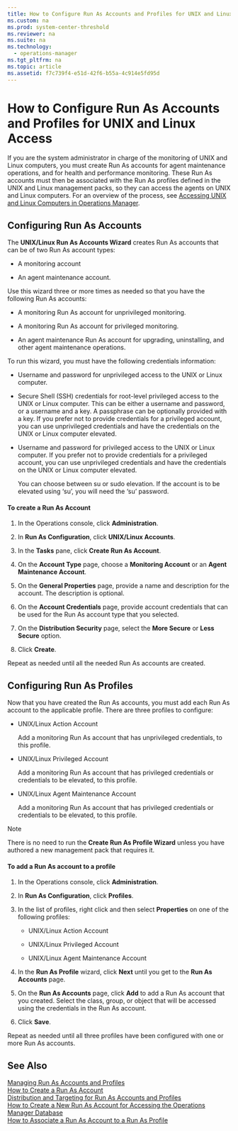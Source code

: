 ```yaml
---
title: How to Configure Run As Accounts and Profiles for UNIX and Linux Access
ms.custom: na
ms.prod: system-center-threshold
ms.reviewer: na
ms.suite: na
ms.technology: 
  - operations-manager
ms.tgt_pltfrm: na
ms.topic: article
ms.assetid: f7c739f4-e51d-42f6-b55a-4c914e5fd95d
---
```

# How to Configure Run As Accounts and Profiles for UNIX and Linux Access
If you are the system administrator in charge of the monitoring of UNIX and Linux computers, you must create Run As accounts for agent maintenance operations, and for health and performance monitoring. These Run As accounts must then be associated with the Run As profiles defined in the UNIX and Linux management packs, so they can access the agents on UNIX and Linux computers. For an overview of the process, see [Accessing UNIX and Linux Computers in Operations Manager](../../om/manage/Accessing-UNIX-and-Linux-Computers-in-Operations-Manager.md).  
  
## Configuring Run As Accounts  
The **UNIX\/Linux Run As Accounts Wizard** creates Run As accounts that can be of two Run As account types:  
  
-   A monitoring account  
  
-   An agent maintenance account.  
  
Use this wizard three or more times as needed so that you have the following Run As accounts:  
  
-   A monitoring Run As account for unprivileged monitoring.  
  
-   A monitoring Run As account for privileged monitoring.  
  
-   An agent maintenance Run As account for upgrading, uninstalling, and other agent maintenance operations.  
  
To run this wizard, you must have the following credentials information:  
  
-   Username and password for unprivileged access to the UNIX or Linux computer.  
  
-   Secure Shell \(SSH\) credentials for root\-level privileged access to the UNIX or Linux computer. This can be either a username and password, or a username and a key. A passphrase can be optionally provided with a key.  If you prefer not to provide credentials for a privileged account, you can use unprivileged credentials and have the credentials on the UNIX or Linux computer elevated.  
  
-   Username and password for privileged access to the UNIX or Linux computer.  If you prefer not to provide credentials for a privileged account, you can use unprivileged credentials and have the credentials on the UNIX or Linux computer elevated.  
  
    You can choose between su or sudo elevation. If the account is to be elevated using ‘su’, you will need the ‘su’ password.  
  
#### To create a Run As Account  
  
1.  In the Operations console, click **Administration**.  
  
2.  In **Run As Configuration**, click **UNIX\/Linux Accounts**.  
  
3.  In the **Tasks** pane, click **Create Run As Account**.  
  
4.  On the **Account Type** page, choose a **Monitoring Account** or an **Agent Maintenance Account**.  
  
5.  On the **General Properties** page, provide a name and description for the account. The description is optional.  
  
6.  On the **Account Credentials** page, provide account credentials that can be used for the Run As account type that you selected.  
  
7.  On the **Distribution Security** page, select the **More Secure** or **Less Secure** option.  
  
8.  Click **Create**.  
  
Repeat as needed until all the needed Run As accounts are created.  
  
## Configuring Run As Profiles  
Now that you have created the Run As accounts, you must add each Run As account to the applicable profile. There are three profiles to configure:  
  
-   UNIX\/Linux Action Account  
  
    Add a monitoring Run As account that has unprivileged credentials, to this profile.  
  
-   UNIX\/Linux Privileged Account  
  
    Add a monitoring Run As account that has privileged credentials or credentials to be elevated, to this profile.  
  
-   UNIX\/Linux Agent Maintenance Account  
  
    Add a monitoring Run As account that has privileged credentials or credentials to be elevated, to this profile.  
  
> [!NOTE]  
> There is no need to run the **Create Run As Profile Wizard** unless you have authored a new management pack that requires it.  
  
#### To add a Run As account to a profile  
  
1.  In the Operations console, click **Administration**.  
  
2.  In **Run As Configuration**, click **Profiles**.  
  
3.  In the list of profiles, right click and then select **Properties** on one of the following profiles:  
  
    -   UNIX\/Linux Action Account  
  
    -   UNIX\/Linux Privileged Account  
  
    -   UNIX\/Linux Agent Maintenance Account  
  
4.  In the **Run As Profile** wizard, click **Next** until you get to the **Run As Accounts** page.  
  
5.  On the **Run As Accounts** page, click **Add** to add a Run As account that you created. Select the class, group, or object that will be accessed using the credentials in the Run As account.  
  
6.  Click **Save**.  
  
Repeat as needed until all three profiles have been configured with one or more Run As accounts.  
  
## See Also  
[Managing Run As Accounts and Profiles](../../om/manage/Managing-Run-As-Accounts-and-Profiles.md)  
[How to Create a Run As Account](../../om/manage/How-to-Create-a-Run-As-Account.md)  
[Distribution and Targeting for Run As Accounts and Profiles](../../om/manage/Distribution-and-Targeting-for-Run-As-Accounts-and-Profiles.md)  
[How to Create a New Run As Account for Accessing the Operations Manager Database](../../om/manage/How-to-Create-a-New-Run-As-Account-for-Accessing-the-Operations-Manager-Database.md)  
[How to Associate a Run As Account to a Run As Profile](../../om/manage/How-to-Associate-a-Run-As-Account-to-a-Run-As-Profile.md)  
  
